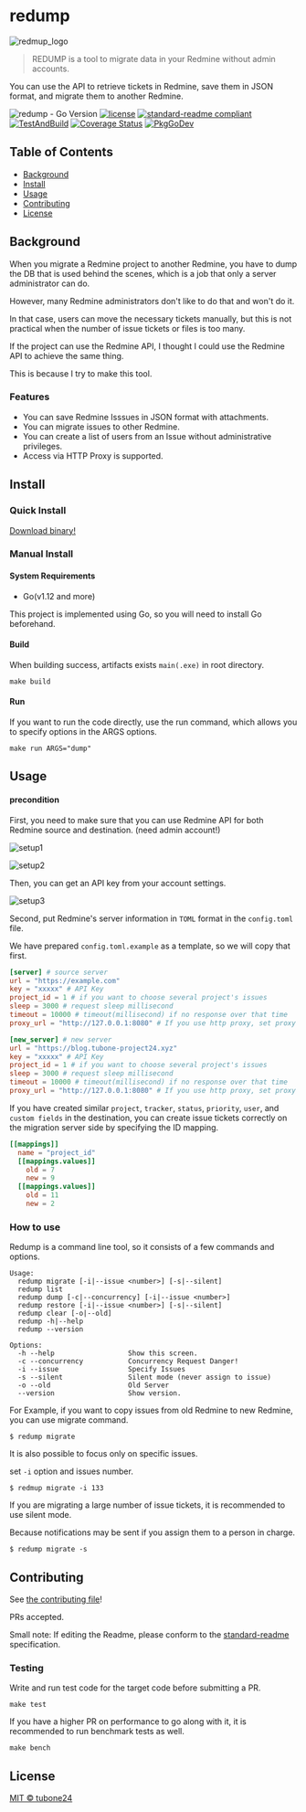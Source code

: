 # redump

![redmup_logo](./docs/images/redump_logo.png)

> REDUMP is a tool to migrate data in your Redmine without admin accounts.

You can use the API to retrieve tickets in Redmine, save them in JSON format, and migrate them to another Redmine.

![redump - Go Version](https://img.shields.io/badge/go-1.12-blue.svg)
[![license](https://img.shields.io/github/license/tubone24/redump.svg)](LICENSE)
[![standard-readme compliant](https://img.shields.io/badge/readme%20style-standard-brightgreen.svg?style=flat-square)](https://github.com/RichardLitt/standard-readme)
[![TestAndBuild](https://github.com/tubone24/redump/workflows/TestAndBuild/badge.svg)](https://github.com/tubone24/redump/actions)
[![Coverage Status](https://coveralls.io/repos/github/tubone24/redump/badge.svg?branch=main)](https://coveralls.io/github/tubone24/redump?branch=main)
[![PkgGoDev](https://pkg.go.dev/badge/github.com/tubone24/redump)](https://pkg.go.dev/github.com/tubone24/redump)

## Table of Contents

- [Background](#background)
- [Install](#install)
- [Usage](#usage)
- [Contributing](#contributing)
- [License](#license)

## Background

When you migrate a Redmine project to another Redmine, you have to dump the DB that is used behind the scenes, which is a job that only a server administrator can do.

However, many Redmine administrators don't like to do that and won't do it. 

In that case, users can move the necessary tickets manually, but this is not practical when the number of issue tickets or files is too many.

If the project can use the Redmine API, I thought I could use the Redmine API to achieve the same thing.

This is because I try to make this tool.

### Features

- You can save Redmine Isssues in JSON format with attachments.
- You can migrate issues to other Redmine.
- You can create a list of users from an Issue without administrative privileges.
- Access via HTTP Proxy is supported.

## Install

### Quick Install

[Download binary!](https://github.com/tubone24/redump/releases)

### Manual Install

#### System Requirements

- Go(v1.12 and more)

This project is implemented using Go, so you will need to install Go beforehand.

#### Build

When building success, artifacts exists `main(.exe)` in root directory.

```
make build
```

#### Run

If you want to run the code directly, use the run command, which allows you to specify options in the ARGS options.

```
make run ARGS="dump"
```

## Usage

#### precondition

First, you need to make sure that you can use Redmine API for both Redmine source and destination. (need admin account!)

![setup1](./docs/images/setup1.png)

![setup2](./docs/images/setup2.png)

Then, you can get an API key from your account settings.

![setup3](./docs/images/setup3.png)

Second, put Redmine's server information in `TOML` format in the `config.toml` file.
 
We have prepared `config.toml.example` as a template, so we will copy that first.

```toml
[server] # source server
url = "https://example.com"
key = "xxxxx" # API Key
project_id = 1 # if you want to choose several project's issues
sleep = 3000 # request sleep millisecond
timeout = 10000 # timeout(millisecond) if no response over that time
proxy_url = "http://127.0.0.1:8080" # If you use http proxy, set proxy url, port, user/pass

[new_server] # new server
url = "https://blog.tubone-project24.xyz"
key = "xxxxx" # API Key
project_id = 1 # if you want to choose several project's issues
sleep = 3000 # request sleep millisecond
timeout = 10000 # timeout(millisecond) if no response over that time
proxy_url = "http://127.0.0.1:8080" # If you use http proxy, set proxy url, port, user/pass
```

If you have created similar `project`, `tracker`, `status`, `priority`, `user`, and `custom fields` in the destination, you can create issue tickets correctly on the migration server side by specifying the ID mapping.

```toml
[[mappings]]
  name = "project_id"
  [[mappings.values]]
    old = 7
    new = 9
  [[mappings.values]]
    old = 11
    new = 2
```

### How to use

Redump is a command line tool, so it consists of a few commands and options.

```
Usage:
  redump migrate [-i|--issue <number>] [-s|--silent]
  redump list
  redump dump [-c|--concurrency] [-i|--issue <number>]
  redump restore [-i|--issue <number>] [-s|--silent]
  redump clear [-o|--old]
  redump -h|--help
  redump --version

Options:
  -h --help                  Show this screen.
  -c --concurrency           Concurrency Request Danger!
  -i --issue                 Specify Issues
  -s --silent                Silent mode (never assign to issue)
  -o --old                   Old Server
  --version                  Show version.
```

For Example, if you want to copy issues from old Redmine to new Redmine, you can use migrate command.

```
$ redump migrate
```

It is also possible to focus only on specific issues.

set `-i` option and issues number.

```
$ redmup migrate -i 133
```

If you are migrating a large number of issue tickets, it is recommended to use silent mode.

Because notifications may be sent if you assign them to a person in charge.

```
$ redump migrate -s
```

## Contributing

See [the contributing file](.github/CONTRIBUTING.md)!

PRs accepted.

Small note: If editing the Readme, please conform to the [standard-readme](https://github.com/RichardLitt/standard-readme) specification.

### Testing

Write and run test code for the target code before submitting a PR.

```
make test
```

If you have a higher PR on performance to go along with it, it is recommended to run benchmark tests as well.

```
make bench
```

## License

[MIT © tubone24](LICENSE)
